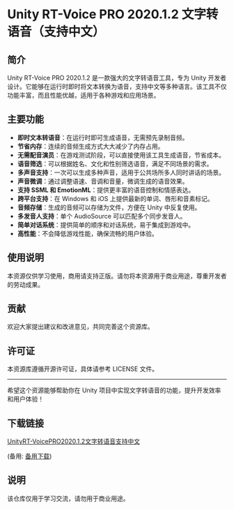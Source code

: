 # Unity RT-Voice PRO 2020.1.2 文字转语音（支持中文）

## 简介

Unity RT-Voice PRO 2020.1.2 是一款强大的文字转语音工具，专为 Unity 开发者设计。它能够在运行时即时将文本转换为语音，支持中文等多种语言。该工具不仅功能丰富，而且性能优越，适用于各种游戏和应用场景。

## 主要功能

- **即时文本转语音**：在运行时即可生成语音，无需预先录制音频。
- **节省内存**：连续的音频生成方式大大减少了内存占用。
- **无需配音演员**：在游戏测试阶段，可以直接使用该工具生成语音，节省成本。
- **语音筛选**：可以根据姓名、文化和性别筛选语音，满足不同场景的需求。
- **多声音支持**：一次可以生成多种声音，适用于公共场所多人同时讲话的场景。
- **声音微调**：通过调整语速、音调和音量，微调生成的语音效果。
- **支持 SSML 和 EmotionML**：提供更丰富的语音控制和情感表达。
- **跨平台支持**：在 Windows 和 iOS 上提供最新的单词、唇形和音素标记。
- **音频存储**：生成的音频可以存储为文件，方便在 Unity 中反复使用。
- **多发音人支持**：单个 AudioSource 可以匹配多个同步发音人。
- **简单对话系统**：提供简单的顺序和对话系统，易于集成到游戏中。
- **高性能**：不会降低游戏性能，确保流畅的用户体验。

## 使用说明

本资源仅供学习使用，商用请支持正版。请勿将本资源用于商业用途，尊重开发者的劳动成果。

## 贡献

欢迎大家提出建议和改进意见，共同完善这个资源库。

## 许可证

本资源库遵循开源许可证，具体请参考 LICENSE 文件。

---

希望这个资源能够帮助你在 Unity 项目中实现文字转语音的功能，提升开发效率和用户体验！

## 下载链接
[UnityRT-VoicePRO2020.1.2文字转语音支持中文](https://pan.quark.cn/s/d529b3ef860e) 

(备用: [备用下载](https://pan.baidu.com/s/1KqIqHoQsLrDfoiXJQlr1ZA?pwd=1234))

## 说明

该仓库仅用于学习交流，请勿用于商业用途。
